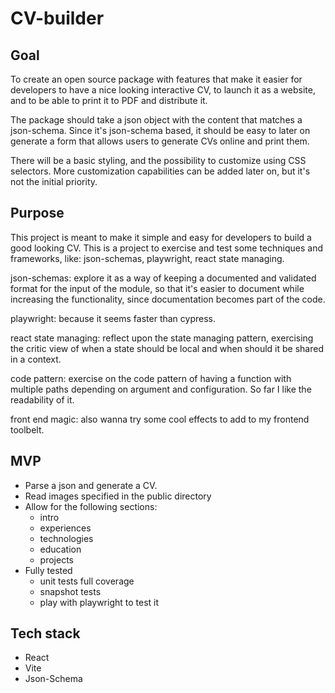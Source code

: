# CV-builder

## Goal
To create an open source package with features that make it easier for developers to have a nice looking interactive CV, to launch it as a website, and to be able to print it to PDF and distribute it. 

The package should take a json object with the content that matches a json-schema. Since it's json-schema based, it should be easy to later on generate a form that allows users to generate CVs online and print them. 

There will be a basic styling, and the possibility to customize using CSS selectors. More customization capabilities can be added later on, but it's not the initial priority.

## Purpose
This project is meant to make it simple and easy for developers to build a good looking CV.
This is a project to exercise and test some techniques and frameworks, like: json-schemas, playwright, react state managing.

json-schemas: explore it as a way of keeping a documented and validated format for the input of the module, so that it's easier to document while increasing the functionality, since documentation becomes part of the code.

playwright: because it seems faster than cypress.

react state managing: reflect upon the state managing pattern, exercising the critic view of when a state should be local and when should it be shared in a context. 

code pattern: exercise on the code pattern of having a function with multiple paths depending on argument and configuration. So far I like the readability of it.

front end magic: also wanna try some cool effects to add to my frontend toolbelt.

## MVP

- Parse a json and generate a CV.
- Read images specified in the public directory
- Allow for the following sections:
  - intro
  - experiences
  - technologies
  - education
  - projects
- Fully tested
  - unit tests full coverage
  - snapshot tests
  - play with playwright to test it

## Tech stack
- React
- Vite
- Json-Schema
